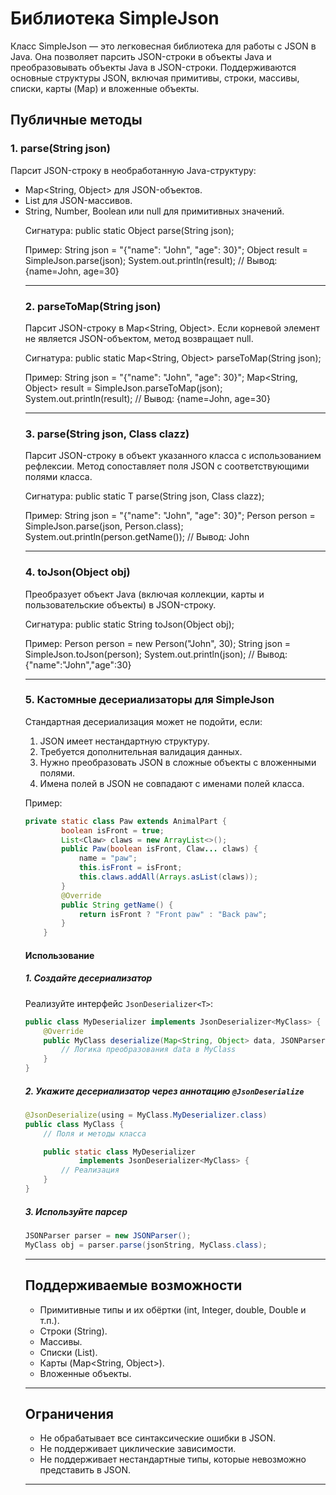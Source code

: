 # Библиотека SimpleJson

Класс SimpleJson — это легковесная библиотека для работы с JSON в Java. Она позволяет парсить JSON-строки в объекты Java и преобразовывать объекты Java в JSON-строки. Поддерживаются основные структуры JSON, включая примитивы, строки, массивы, списки, карты (Map) и вложенные объекты.

## Публичные методы

### 1. parse(String json)
Парсит JSON-строку в необработанную Java-структуру:
- Map<String, Object> для JSON-объектов.
- List<Object> для JSON-массивов.
- String, Number, Boolean или null для примитивных значений.

Сигнатура:
public static Object parse(String json);

Пример:
String json = "{\"name\": \"John\", \"age\": 30}";
Object result = SimpleJson.parse(json);
System.out.println(result); // Вывод: {name=John, age=30}

---

### 2. parseToMap(String json)
Парсит JSON-строку в Map<String, Object>. Если корневой элемент не является JSON-объектом, метод возвращает null.

Сигнатура:
public static Map<String, Object> parseToMap(String json);

Пример:
String json = "{\"name\": \"John\", \"age\": 30}";
Map<String, Object> result = SimpleJson.parseToMap(json);
System.out.println(result); // Вывод: {name=John, age=30}

---

### 3. parse(String json, Class<T> clazz)
Парсит JSON-строку в объект указанного класса с использованием рефлексии. Метод сопоставляет поля JSON с соответствующими полями класса.

Сигнатура:
public static <T> T parse(String json, Class<T> clazz);

Пример:
String json = "{\"name\": \"John\", \"age\": 30}";
Person person = SimpleJson.parse(json, Person.class);
System.out.println(person.getName()); // Вывод: John

---

### 4. toJson(Object obj)
Преобразует объект Java (включая коллекции, карты и пользовательские объекты) в JSON-строку.

Сигнатура:
public static String toJson(Object obj);

Пример:
Person person = new Person("John", 30);
String json = SimpleJson.toJson(person);
System.out.println(json); // Вывод: {"name":"John","age":30}

---

### 5. Кастомные десериализаторы для SimpleJson
Стандартная десериализация может не подойти, если:
1. JSON имеет нестандартную структуру.
2. Требуется дополнительная валидация данных.
3. Нужно преобразовать JSON в сложные объекты с вложенными полями.
4. Имена полей в JSON не совпадают с именами полей класса.

Пример:
```java
private static class Paw extends AnimalPart {
        boolean isFront = true;
        List<Claw> claws = new ArrayList<>();
        public Paw(boolean isFront, Claw... claws) {
            name = "paw";
            this.isFront = isFront;
            this.claws.addAll(Arrays.asList(claws));
        }
        @Override
        public String getName() {
            return isFront ? "Front paw" : "Back paw";
        }
    }
```

#### Использование
##### 1. Создайте десериализатор
Реализуйте интерфейс `JsonDeserializer<T>`:
```java
public class MyDeserializer implements JsonDeserializer<MyClass> {
    @Override
    public MyClass deserialize(Map<String, Object> data, JSONParser parser) {
        // Логика преобразования data в MyClass
    }
}
```
##### 2. Укажите десериализатор через аннотацию `@JsonDeserialize`
```java
@JsonDeserialize(using = MyClass.MyDeserializer.class)
public class MyClass {
    // Поля и методы класса

    public static class MyDeserializer
            implements JsonDeserializer<MyClass> {
        // Реализация
    }
}
```
##### 3. Используйте парсер
```java
JSONParser parser = new JSONParser();
MyClass obj = parser.parse(jsonString, MyClass.class);
```
---

## Поддерживаемые возможности
- Примитивные типы и их обёртки (int, Integer, double, Double и т.п.).
- Строки (String).
- Массивы.
- Списки (List).
- Карты (Map<String, Object>).
- Вложенные объекты.

---

## Ограничения
- Не обрабатывает все синтаксические ошибки в JSON.
- Не поддерживает циклические зависимости.
- Не поддерживает нестандартные типы, которые невозможно представить в JSON.

---